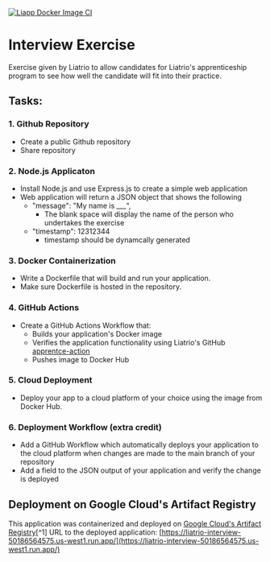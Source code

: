 [![Liapp Docker Image CI](https://github.com/MichaelDavisLiatrioInterview/Interview_Exercise/actions/workflows/docker_actions.yml/badge.svg?branch=master)](https://github.com/MichaelDavisLiatrioInterview/Interview_Exercise/actions/workflows/docker_actions.yml)

# Interview Exercise
Exercise given by Liatrio to allow candidates for Liatrio's apprenticeship program to see how well the candidate will fit into their practice.

## Tasks:
### 1. Github Repository
   * Create a public Github repository
   * Share repository
### 2. Node.js Applicaton
   * Install Node.js and use Express.js to create a simple web application
   * Web application will return a JSON object that shows the following
       - "message": "My name is ___",
           - The blank space will display the name of the person who undertakes the exercise
       - "timestamp": 12312344
           - timestamp should be dynamcally generated
### 3. Docker Containerization
   * Write a Dockerfile that will build and run your application.
   * Make sure Dockerfile is hosted in the repository.
### 4. GitHub Actions
   * Create a GitHub Actions Workflow that:
      - Builds your application's Docker image
      - Verifies the application functionality using Liatrio's GitHub [apprentce-action](https://github.com/liatrio/github-actions/tree/master/apprentice-action)
      - Pushes image to Docker Hub
### 5. Cloud Deployment
   * Deploy your app to a cloud platform of your choice using the image from Docker Hub.
### 6. Deployment Workflow (extra credit)
   * Add a GitHub Workflow which automatically deploys your application to the cloud platform when changes are made to the main branch of your repository
   * Add a field to the JSON output of your application and verify the change is deployed

## Deployment on Google Cloud's Artifact Registry
This application was containerized and deployed on [Google Cloud's Artifact Registry](https://cloud.google.com/artifact-registry/docs)[^1]
URL to the deployed application: [https://liatrio-interview-50186564575.us-west1.run.app/](https://liatrio-interview-50186564575.us-west1.run.app/)

